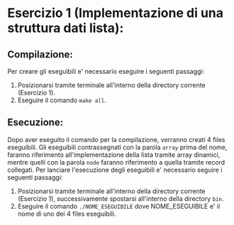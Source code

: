 # Esercizio 1 (Implementazione di una struttura dati lista):

## Compilazione:
Per creare gli eseguibili e' necessario eseguire i seguenti passaggi:
1. Posizionarsi tramite terminale all'interno della directory corrente (Esercizio 1).
2. Eseguire il comando `make all`.

## Esecuzione:
Dopo aver eseguito il comando per la compilazione, verranno creati 4 files eseguibili.
Gli eseguibili contrassegnati con la parola `array` prima del nome, faranno riferimento all'implementazione della lista tramite array dinamici, mentre quelli con la parola `node` faranno riferimento a quella tramite record collegati.
Per lanciare l'esecuzione degli eseguibili e' necessario seguire i seguenti passaggi:
1. Posizionarsi tramite terminale all'interno della directory corrente (Esercizio 1), successivamente spostarsi all'interno della directory `bin`.
2. Eseguire il comando `./NOME_ESEGUIBILE` dove NOME_ESEGUIBILE e' il nome di uno dei 4 files eseguibili. 
